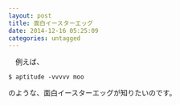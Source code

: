 ```yaml
---
layout: post
title: 面白イースターエッグ
date: 2014-12-16 05:25:09
categories: untagged
---
```

<p>　例えば、</p>

```
$ aptitude -vvvvv moo
```

<p>のような、面白イースターエッグが知りたいのです。</p>
